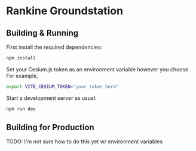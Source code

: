 # Rankine Groundstation

## Building & Running

First install the required dependencies:

```bash
npm install
```

Set your Cesium.js token as an environment variable however you choose. For example,

```bash
export VITE_CESIUM_TOKEN="your token here"
```

Start a development server as usual:

```bash
npm run dev
```


## Building for Production
TODO: I'm not sure how to do this yet w/ environment variables